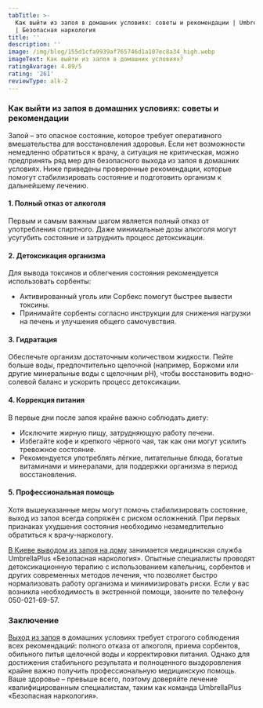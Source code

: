 ```yaml
---
tabTitle: >-
  Как выйти из запоя в домашних условиях: советы и рекомендации | Umbrella Plus
  | Безопасная наркология
title: ''
description: ''
image: /img/blog/155d1cfa9939af765746d1a107ec8a34_high.webp
imageText: Как выйти из запоя в домашних условиях?
ratingAvarage: 4.89/5
rating: '261'
reviewType: alk-2
---
```


### Как выйти из запоя в домашних условиях: советы и рекомендации

Запой – это опасное состояние, которое требует оперативного вмешательства для восстановления здоровья. Если нет возможности немедленно обратиться к врачу, а ситуация не критическая, можно предпринять ряд мер для безопасного выхода из запоя в домашних условиях. Ниже приведены проверенные рекомендации, которые помогут стабилизировать состояние и подготовить организм к дальнейшему лечению.

#### 1. Полный отказ от алкоголя

Первым и самым важным шагом является полный отказ от употребления спиртного. Даже минимальные дозы алкоголя могут усугубить состояние и затруднить процесс детоксикации.

#### 2. Детоксикация организма

Для вывода токсинов и облегчения состояния рекомендуется использовать сорбенты:

* Активированный уголь или Сорбекс помогут быстрее вывести токсины.
* Принимайте сорбенты согласно инструкции для снижения нагрузки на печень и улучшения общего самочувствия.

#### 3. Гидратация

Обеспечьте организм достаточным количеством жидкости. Пейте больше воды, предпочтительно щелочной (например, Боржоми или другие минеральные воды с щелочным pH), чтобы восстановить водно-солевой баланс и ускорить процесс детоксикации.

#### 4. Коррекция питания

В первые дни после запоя крайне важно соблюдать диету:

* Исключите жирную пищу, затрудняющую работу печени.
* Избегайте кофе и крепкого чёрного чая, так как они могут усилить тревожное состояние.
* Рекомендуется употреблять лёгкие, питательные блюда, богатые витаминами и минералами, для поддержки организма в период восстановления.

#### 5. Профессиональная помощь

Хотя вышеуказанные меры могут помочь стабилизировать состояние, выход из запоя всегда сопряжён с риском осложнений. При первых признаках ухудшения состояния необходимо незамедлительно обратиться к врачу-наркологу.

[В Киеве выводом из запоя на дому](https://umbrella-plus.com.ua/kiev/vivod-iz-zapoia-na-domy-kiev/) занимается медицинская служба UmbrellaPlus «Безопасная наркология». Опытные специалисты проводят детоксикационную терапию с использованием капельниц, сорбентов и других современных методов лечения, что позволяет быстро нормализовать работу организма и минимизировать риски. Если у вас возникла необходимость в экстренной помощи, звоните по телефону 050-021-69-57.

### Заключение

[Выход из запоя](https://umbrella-plus.com.ua/kiev/vivod-iz-zapoia-kiev/) в домашних условиях требует строгого соблюдения всех рекомендаций: полного отказа от алкоголя, приема сорбентов, обильного питья щелочной воды и корректировки питания. Однако для достижения стабильного результата и полноценного выздоровления крайне важно получить профессиональную медицинскую помощь. Ваше здоровье – превыше всего, поэтому доверяйте лечение квалифицированным специалистам, таким как команда UmbrellaPlus «Безопасная наркология».
